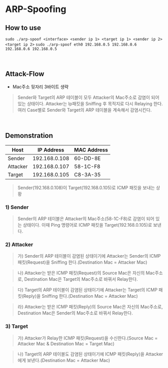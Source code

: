 # ARP-Spoofing

## How to use
`sudo ./arp-spoof <interface> <sender ip 1> <target ip 1> <sender ip 2> <target ip 2>`
`sudo ./arp-spoof eth0 192.168.0.5 192.168.0.6 192.168.0.6 192.168.0.5`

</br>

## Attack-Flow

* Mac주소 뒷자리 3바이트 생략


> Sender와 Target의 ARP 테이블이 모두 Attacker의 Mac주소로 감염이 되어 있는 상태이다.
> Attacker는 Ip패킷을 Sniffing 후 목적지로 다시 Relaying 한다.  
> 여러 Case별로 Sender와 Target의 ARP 테이블을 계속해서 감염시킨다.

</br>

## Demonstration
| **Host**    | **IP Address**  | **MAC Address** |
|-------------|-----------------|-----------------|
| Sender      | 192.168.0.108   | 60-DD-8E        |
| Attacker    | 192.168.0.107   | 58-1C-F8        |
| Target      | 192.168.0.105   | C8-3A-35        |

> Sender(192.168.0.108)이 Target(192.168.0.105)로 ICMP 패킷을 보내는 상황

### 1) Sender

> Sender의 ARP 테이블은 Attacker의 Mac주소(58-1C-F8)로 감염이 되어 있는 상태이다.
> 이때 Ping 명령어로 ICMP 패킷을 Target(192.168.0.105)로 보낸다.

### 2) Attacker

> 가) Sender의 ARP 테이블이 감염된 상태이기에 Attacker는 Sender의 ICMP 패킷(Request)을 Sniffing 한다.(Destination Mac = Attacker Mac)

> 나) Attacker는 받은 ICMP 패킷(Request)의 Source Mac은 자신의 Mac주소로, Destination Mac은 Target의 Mac주소로 바꿔서 Relay한다.

> 다) Target의 ARP 테이블이 감염된 상태이기에 Attacker는 Target의 ICMP 패킷(Reply)을 Sniffing 한다.(Destination Mac = Attacker Mac)

> 라) Attacker는 받은 ICMP 패킷(Reply)의 Source Mac은 자신의 Mac주소로, Destination Mac은 Sender의 Mac주소로 바꿔서 Relay한다.


### 3) Target

> 가) Attacker가 Relay한 ICMP 패킷(Request)을 수신한다.(Source Mac = Attacker Mac & Destination Mac = Target Mac)

> 나) Target의 ARP 테이블도 감염된 상태이기에 ICMP 패킷(Reply)을 Attacker에게 보낸다.(Destination Mac = Attacker Mac)
